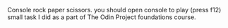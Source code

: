Console rock paper scissors.
you should open console to play (press f12)
small task I did as a part of The Odin Project foundations course.